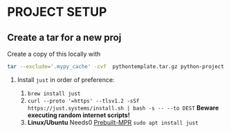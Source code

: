 # PROJECT SETUP

## Create a tar for a new proj

Create a copy of this locally with

```bash
tar --exclude='.mypy_cache' -cvf  pythontemplate.tar.gz python-project
```

1. Install `just` in order of preference:

   1. `brew install just`
   1. `curl --proto '=https' --tlsv1.2 -sSf https://just.systems/install.sh | bash -s -- --to DEST`
      **Beware executing random internet scripts!**
   1. **Linux/Ubuntu** Needs0
      [Prebuilt-MPR](https://docs.makedeb.org/prebuilt-mpr/getting-started/#setting-up-the-repository)
      `sudo apt install just`
